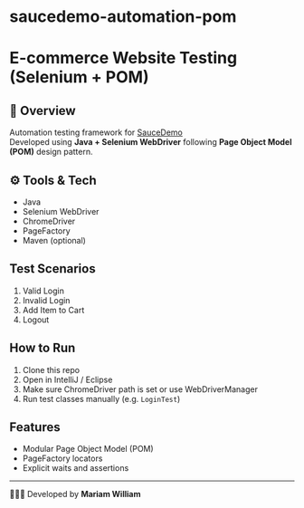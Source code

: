 # saucedemo-automation-pom
#  E-commerce Website Testing (Selenium + POM)

## 📝 Overview
Automation testing framework for [SauceDemo](https://www.saucedemo.com)  
Developed using **Java + Selenium WebDriver** following **Page Object Model (POM)** design pattern.

## ⚙️ Tools & Tech
- Java  
- Selenium WebDriver  
- ChromeDriver  
- PageFactory  
- Maven (optional)  


##  Test Scenarios
1. Valid Login  
2. Invalid Login  
3. Add Item to Cart  
4. Logout  

## How to Run
1. Clone this repo  
2. Open in IntelliJ / Eclipse  
3. Make sure ChromeDriver path is set or use WebDriverManager  
4. Run test classes manually (e.g. `LoginTest`)

##  Features
- Modular Page Object Model (POM)    
- PageFactory locators  
- Explicit waits and assertions  

---
👩🏻‍💻 Developed by **Mariam William**

